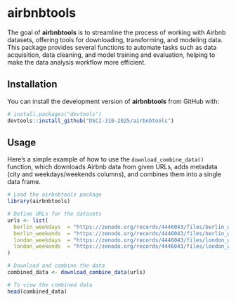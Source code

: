 
<!-- README.md is generated from README.Rmd. Please edit that file -->

# airbnbtools

<!-- badges: start -->

<!-- badges: end -->

The goal of **airbnbtools** is to streamline the process of working with
Airbnb datasets, offering tools for downloading, transforming, and
modeling data. This package provides several functions to automate tasks
such as data acquisition, data cleaning, and model training and
evaluation, helping to make the data analysis workflow more efficient.

## Installation

You can install the development version of **airbnbtools** from GitHub
with:

``` r
# install.packages("devtools")
devtools::install_github("DSCI-310-2025/airbnbtools")
```

## Usage

Here’s a simple example of how to use the `download_combine_data()`
function, which downloads Airbnb data from given URLs, adds metadata
(city and weekdays/weekends columns), and combines them into a single
data frame.

``` r
# Load the airbnbtools package
library(airbnbtools)

# Define URLs for the datasets
urls <- list(
  berlin_weekdays  = "https://zenodo.org/records/4446043/files/berlin_weekdays.csv",
  berlin_weekends  = "https://zenodo.org/records/4446043/files/berlin_weekends.csv",
  london_weekdays  = "https://zenodo.org/records/4446043/files/london_weekdays.csv",
  london_weekends  = "https://zenodo.org/records/4446043/files/london_weekends.csv"
)

# Download and combine the data
combined_data <- download_combine_data(urls)

# To view the combined data
head(combined_data)
```
